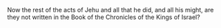 Now the rest of the acts of Jehu and all that he did, and all his might, are they not written in the Book of the Chronicles of the Kings of Israel?
